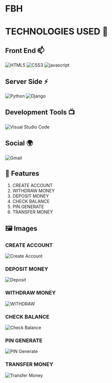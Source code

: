 # FBH
# TECHNOLOGIES USED 📌

## Front End 📫

![HTML5](https://img.shields.io/badge/html5-%23E34F26.svg?style=for-the-badge&logo=html5&logoColor=white)
![CSS3](https://img.shields.io/badge/css3-%231572B6.svg?style=for-the-badge&logo=css3&logoColor=white)
![javascript](https://img.shields.io/badge/JavaScript-F7DF1E?style=for-the-badge&logo=javascript&logoColor=black)

## Server Side ⚡
![Python](https://img.shields.io/badge/python-3670A0?style=for-the-badge&logo=python&logoColor=ffdd54)
![Django](https://img.shields.io/badge/django-%23092E20.svg?style=for-the-badge&logo=django&logoColor=white)


## Development Tools 📺

![Visual Studio Code](https://img.shields.io/badge/Visual%20Studio%20Code-0078d7.svg?style=for-the-badge&logo=visual-studio-code&logoColor=white)
## Social 🌍

![Gmail](https://img.shields.io/badge/Gmail-D14836?style=for-the-badge&logo=gmail&logoColor=white)

## 🚀 Features

1. CREATE ACCOUNT  
2. WITHDRAW MONEY  
3. DEPOSIT MONEY  
4. CHECK BALANCE  
5. PIN GENERATE  
6. TRANSFER MONEY

## 🖼️ Images

### CREATE ACCOUNT

![Create Account](https://github.com/user-attachments/assets/2394817a-781b-4cb6-8005-cb08bc529335)

### DEPOSIT MONEY

![Deposit]()

### WITHDRAW MONEY  
![WITHDRAW](https://github.com/user-attachments/assets/39741126-cf1e-4e83-908e-0cf8823a530d)
### CHECK BALANCE  
![Check Balance](URL_TO_IMAGE)

### PIN GENERATE  
![PIN Generate](URL_TO_IMAGE)

### TRANSFER MONEY  
![Transfer Money](URL_TO_IMAGE)












